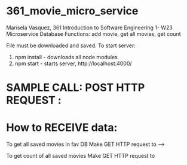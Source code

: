 # 361_movie_micro_service


Marisela Vasquez, 361 Introduction to Software Engineering 1- W23
Microservice Database 
Functions: add movie, get all movies, get count 

File must be downloaded and saved. 
To start server: 
1. npm install - downloads all node modules 
2. npm start - starts server, http://localhost:4000/

 
# SAMPLE CALL: POST HTTP REQUEST : 
<!-- 
POST http://localhost:4000/addFav
Content-Type: application/json

{
"adult": false,
"backdrop_path": "/l6hQWH9eDksNJNiXWYRkWqikOdu.jpg",
"genre_ids": [
14,
18,
80
],
"id": 497,
"original_language": "en",
"original_title": "The Green Mile",
"overview": "A supernatural tale set on death row in a Southern prison, where gentle giant John Coffey possesses the mysterious power to heal people's ailments. When the cell block's head guard, Paul Edgecomb, recognizes Coffey's miraculous gift, he tries desperately to help stave off the condemned man's execution.",
"popularity": 88.961,
"poster_path": "/velWPhVMQeQKcxggNEU8YmIo52R.jpg",
"release_date": "1999-12-10",
"title": "The Green Mile",
"video": false,
"vote_average": 8.5,
"vote_count": 15032
} -->


# How to RECEIVE data: 
To get all saved movies in fav DB
Make GET HTTP request to -->
<!-- http://localhost:4000/getAllFavs  -->

To get count of all saved movies
Make GET HTTP request to
<!-- http://localhost:4000/getFavsCount -->
